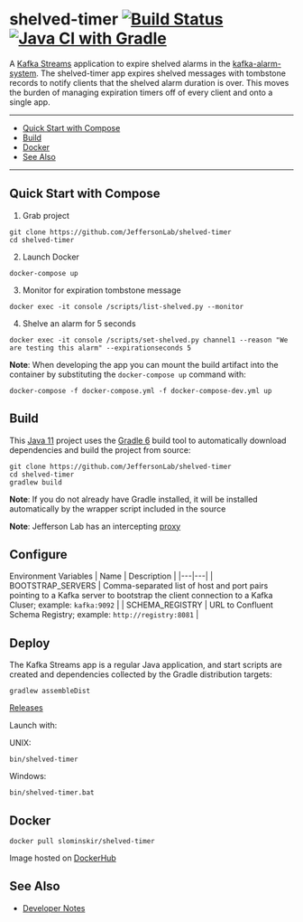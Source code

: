 # shelved-timer [![Build Status](https://travis-ci.com/JeffersonLab/shelved-timer.svg?branch=main)](https://travis-ci.com/JeffersonLab/shelved-timer) [![Java CI with Gradle](https://github.com/JeffersonLab/shelved-timer/workflows/Java%20CI%20with%20Gradle/badge.svg)](https://github.com/JeffersonLab/shelved-timer/actions?query=workflow%3A%22Java+CI+with+Gradle%22)
A [Kafka Streams](https://kafka.apache.org/documentation/streams/) application to expire shelved alarms in the [kafka-alarm-system](https://github.com/JeffersonLab/kafka-alarm-system). The shelved-timer app expires shelved messages with tombstone records to notify clients that the shelved alarm duration is over.   This moves the burden of managing expiration timers off of every client and onto a single app.

---
 - [Quick Start with Compose](https://github.com/JeffersonLab/shelved-timer#quick-start-with-compose)
 - [Build](https://github.com/JeffersonLab/shelved-timer#build)
 - [Docker](https://github.com/JeffersonLab/shelved-timer#docker)
 - [See Also](https://github.com/JeffersonLab/shelved-timer#see-also)
 ---

## Quick Start with Compose 
1. Grab project
```
git clone https://github.com/JeffersonLab/shelved-timer
cd shelved-timer
```
2. Launch Docker
```
docker-compose up
```
3. Monitor for expiration tombstone message 
```
docker exec -it console /scripts/list-shelved.py --monitor 
```
4. Shelve an alarm for 5 seconds
```
docker exec -it console /scripts/set-shelved.py channel1 --reason "We are testing this alarm" --expirationseconds 5
```

**Note**: When developing the app you can mount the build artifact into the container by substituting the `docker-compose up` command with:
```
docker-compose -f docker-compose.yml -f docker-compose-dev.yml up
```

## Build
This [Java 11](https://adoptopenjdk.net/) project uses the [Gradle 6](https://gradle.org/) build tool to automatically download dependencies and build the project from source:

```
git clone https://github.com/JeffersonLab/shelved-timer
cd shelved-timer
gradlew build
```
**Note**: If you do not already have Gradle installed, it will be installed automatically by the wrapper script included in the source

**Note**: Jefferson Lab has an intercepting [proxy](https://gist.github.com/slominskir/92c25a033db93a90184a5994e71d0b78)

## Configure
Environment Variables
| Name | Description |
|---|---|
| BOOTSTRAP_SERVERS | Comma-separated list of host and port pairs pointing to a Kafka server to bootstrap the client connection to a Kafka Cluser; example: `kafka:9092` |
| SCHEMA_REGISTRY | URL to Confluent Schema Registry; example: `http://registry:8081` |

## Deploy
The Kafka Streams app is a regular Java application, and start scripts are created and dependencies collected by the Gradle distribution targets:

```
gradlew assembleDist
```

[Releases](https://github.com/JeffersonLab/shelved-timer/releases)

Launch with:

UNIX:
```
bin/shelved-timer
```
Windows:
```
bin/shelved-timer.bat
```

## Docker
```
docker pull slominskir/shelved-timer
```
Image hosted on [DockerHub](https://hub.docker.com/r/slominskir/shelved-timer)

## See Also
   - [Developer Notes](https://github.com/JeffersonLab/shelved-timer/wiki/Developer-Notes)
